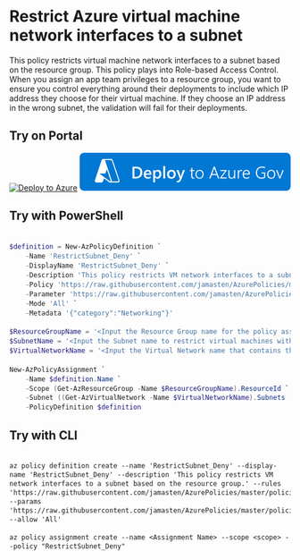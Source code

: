 # Restrict Azure virtual machine network interfaces to a subnet

This policy restricts virtual machine network interfaces to a subnet based on the resource group.  This policy plays into Role-based Access Control.  When you assign an app team privileges to a resource group, you want to ensure you control everything around their deployments to include which IP address they choose for their virtual machine.  If they choose an IP address in the wrong subnet, the validation will fail for their deployments.

## Try on Portal

[![Deploy to Azure](https://aka.ms/deploytoazurebutton)](https://portal.azure.com/#blade/Microsoft_Azure_Policy/CreatePolicyDefinitionBlade/uri/https%3A%2F%2Fraw.githubusercontent.com%2Fjamasten%2FAzurePolicies%2Fmaster%2Fpolicies%2Fnetworking%2FrestrictSubnet%2Fpolicy.json)
[![Deploy to Azure Gov](https://raw.githubusercontent.com/Azure/azure-quickstart-templates/master/1-CONTRIBUTION-GUIDE/images/deploytoazuregov.svg?sanitize=true)](https://portal.azure.us/?#blade/Microsoft_Azure_Policy/CreatePolicyDefinitionBlade/uri/https%3A%2F%2Fraw.githubusercontent.com%2Fjamasten%2FAzurePolicies%2Fmaster%2Fpolicies%2Fnetworking%2FrestrictSubnet%2Fpolicy.json)

## Try with PowerShell

````powershell

$definition = New-AzPolicyDefinition `
    -Name 'RestrictSubnet_Deny' `
    -DisplayName 'RestrictSubnet_Deny' `
    -Description 'This policy restricts VM network interfaces to a subnet based on the resource group.' `
    -Policy 'https://raw.githubusercontent.com/jamasten/AzurePolicies/master/policies/networking/restrictSubnet/policy.rules.json' `
    -Parameter 'https://raw.githubusercontent.com/jamasten/AzurePolicies/master/policies/networking/restrictSubnet/policy.parameters.json' `
    -Mode 'All' `
    -Metadata '{"category":"Networking"}'

$ResourceGroupName = '<Input the Resource Group name for the policy assignment>'
$SubnetName = '<Input the Subnet name to restrict virtual machines within the Resource Group>'
$VirtualNetworkName = '<Input the Virtual Network name that contains the associated Subnet>'

New-AzPolicyAssignment `
    -Name $definition.Name `
    -Scope (Get-AzResourceGroup -Name $ResourceGroupName).ResourceId `
    -Subnet ((Get-AzVirtualNetwork -Name $VirtualNetworkName).Subnets | Where-Object {$_.Name -eq $SubnetName}).Id `
    -PolicyDefinition $definition

````

## Try with CLI

````cli

az policy definition create --name 'RestrictSubnet_Deny' --display-name 'RestrictSubnet_Deny' --description 'This policy restricts VM network interfaces to a subnet based on the resource group.' --rules 'https://raw.githubusercontent.com/jamasten/AzurePolicies/master/policies/networking/restrictSubnet/policy.rules.json' --params 'https://raw.githubusercontent.com/jamasten/AzurePolicies/master/policies/networking/restrictSubnet/policy.parameters.json' --allow 'All'

az policy assignment create --name <Assignment Name> --scope <scope> --policy "RestrictSubnet_Deny"

````

